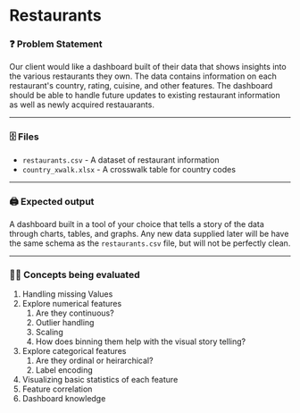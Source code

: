 # Restaurants

### ❓ Problem Statement
Our client would like a dashboard built of their data that shows insights into the various restaurants they own. The data contains information on each restaurant's country,
rating, cuisine, and other features. The dashboard should be able to handle future updates to existing restaurant information as well as newly acquired restauarants.

---

### 🗄️ Files
* `restaurants.csv` - A dataset of restaurant information
* `country_xwalk.xlsx` - A crosswalk table for country codes

---

### 🖨️ Expected output
A dashboard built in a tool of your choice that tells a story of the data through charts, tables, and graphs. Any new data supplied later will be have the same schema as the `restaurants.csv` file, but will not be perfectly clean.

---

### 👩‍💻 Concepts being evaluated
1. Handling missing Values
2. Explore numerical features
    1. Are they continuous?
    2. Outlier handling
    3. Scaling
    4. How does binning them help with the visual story telling?
3. Explore categorical features
    1. Are they ordinal or heirarchical?
    2. Label encoding
4. Visualizing basic statistics of each feature
5. Feature correlation
6. Dashboard knowledge
